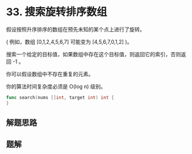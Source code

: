 # 33. 搜索旋转排序数组
假设按照升序排序的数组在预先未知的某个点上进行了旋转。  

( 例如，数组 [0,1,2,4,5,6,7] 可能变为 [4,5,6,7,0,1,2] )。  

搜索一个给定的目标值，如果数组中存在这个目标值，则返回它的索引，否则返回 -1 。  

你可以假设数组中不存在重复的元素。  

你的算法时间复杂度必须是 O(log n) 级别。  

```go
func search(nums []int, target int) int {
}
```

## 解题思路


## 题解

```go


```
